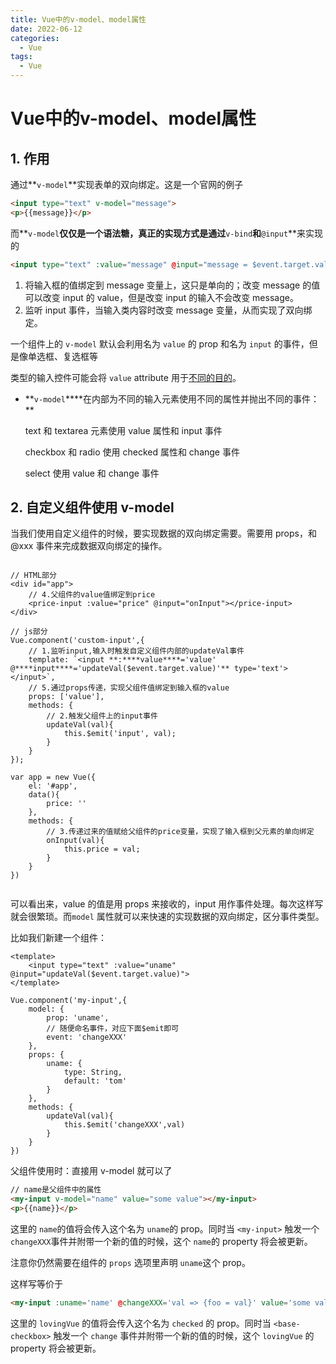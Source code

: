 ```yaml
---
title: Vue中的v-model、model属性
date: 2022-06-12
categories:
  - Vue
tags:
  - Vue
---
```


# Vue中的v-model、model属性

## 1. 作用

通过**`v-model`**实现表单的双向绑定。这是一个官网的例子

```HTML
<input type="text" v-model="message">
<p>{{message}}</p>
```

而**`v-model`**仅仅是一个语法糖，真正的实现方式是通过**`v-bind`**和**`@input`**来实现的

```HTML
<input type="text" :value="message" @input="message = $event.target.value">
```

1. 将输入框的值绑定到 message 变量上，这只是单向的；改变 message 的值可以改变 input 的 value，但是改变 input 的输入不会改变 message。
2. 监听 input 事件，当输入类内容时改变 message 变量，从而实现了双向绑定。

一个组件上的 `v-model` 默认会利用名为 `value` 的 prop 和名为 `input` 的事件，但是像单选框、复选框等

类型的输入控件可能会将 `value` attribute 用于[不同的目的](https://developer.mozilla.org/en-US/docs/Web/HTML/Element/input/checkbox#Value)。

- **`v-model`\*\***在内部为不同的输入元素使用不同的属性并抛出不同的事件：\*\*

  text 和 textarea 元素使用 value 属性和 input 事件

  checkbox 和 radio 使用 checked 属性和 change 事件

  select 使用 value 和 change 事件

## 2. 自定义组件使用 v-model

当我们使用自定义组件的时候，要实现数据的双向绑定需要。需要用 props，和@xxx 事件来完成数据双向绑定的操作。

```Vue

// HTML部分
<div id="app">
    // 4.父组件的value值绑定到price
    <price-input :value="price" @input="onInput"></price-input>
</div>

// js部分
Vue.component('custom-input',{
    // 1.监听input,输入时触发自定义组件内部的updateVal事件
    template: `<input **:****value****='value' @****input****='updateVal($event.target.value)'** type='text'></input>`,
    // 5.通过props传递，实现父组件值绑定到输入框的value
    props: ['value'],
    methods: {
        // 2.触发父组件上的input事件
        updateVal(val){
            this.$emit('input', val);
        }
    }
});

var app = new Vue({
    el: '#app',
    data(){
        price: ''
    },
    methods: {
        // 3.传递过来的值赋给父组件的price变量，实现了输入框到父元素的单向绑定
        onInput(val){
            this.price = val;
        }
    }
})


```

可以看出来，value 的值是用 props 来接收的，input 用作事件处理。每次这样写就会很繁琐。而`model` 属性就可以来快速的实现数据的双向绑定，区分事件类型。

比如我们新建一个组件：

```Vue
<template>
    <input type="text" :value="uname" @input="updateVal($event.target.value)">
</template>

Vue.component('my-input',{
    model: {
        prop: 'uname',
        // 随便命名事件，对应下面$emit即可
        event: 'changeXXX'
    },
    props: {
        uname: {
            type: String,
            default: 'tom'
        }
    },
    methods: {
        updateVal(val){
            this.$emit('changeXXX',val)
        }
    }
})
```

父组件使用时：直接用 v-model 就可以了

```HTML
// name是父组件中的属性
<my-input v-model="name" value="some value"></my-input>
<p>{{name}}</p>
```

这里的 `name`的值将会传入这个名为 `uname`的 prop。同时当 `<my-input>` 触发一个 `changeXXX`事件并附带一个新的值的时候，这个 `name`的 property 将会被更新。

注意你仍然需要在组件的 `props` 选项里声明 `uname`这个 prop。

这样写等价于

```HTML
<my-input :uname='name' @changeXXX='val => {foo = val}' value='some value'></my-input>
```

这里的 `lovingVue` 的值将会传入这个名为 `checked` 的 prop。同时当 `<base-checkbox>` 触发一个 `change` 事件并附带一个新的值的时候，这个 `lovingVue` 的 property 将会被更新。
